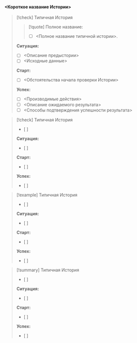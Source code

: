 #### <Короткое название Истории>

>[!check] Типичная История
>>[!quote] Полное название:
>>- [ ] <Полное название типичной истории>.
>
>**Ситуация:**
>- [ ] <Описание предыстории>
>- [ ] <Исходные данные>
>
>**Старт:**
>- [ ] <Обстоятельства начала проверки Истории>
>
>**Успех:**
>- [ ] <Производимые действия>
>- [ ] <Описание ожидаемого результата>
>- [ ] <Способы подтверждения успешности результата>


> [!check] Типичная История
>- [ ] 
>
>**Ситуация:**
>- [ ] 
>
>**Старт:**
>- [ ] 
>
>**Успех:**
>- [ ] 


>[!example] Типичная История
>- [ ] 
>
>**Ситуация:**
>- [ ] 
>
>**Старт:**
>- [ ] 
>
>**Успех:**
>- [ ] 


>[!summary] Типичная История
>- [ ] 
>
>**Ситуация:**
>- [ ] 
>
>**Старт:**
>- [ ] 
>
>**Успех:**
>- [ ] 

